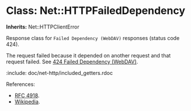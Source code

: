 # Class: Net::HTTPFailedDependency
**Inherits:** Net::HTTPClientError
    

Response class for `Failed Dependency (WebDAV)` responses (status code 424).

The request failed because it depended on another request and that request
failed. See [424 Failed Dependency
(WebDAV)](https://en.wikipedia.org/wiki/List_of_HTTP_status_codes#424).

:include: doc/net-http/included_getters.rdoc

References:

*   [RFC 4918](https://www.rfc-editor.org/rfc/rfc4918#section-11.4).
*   [Wikipedia](https://en.wikipedia.org/wiki/List_of_HTTP_status_codes#424).



